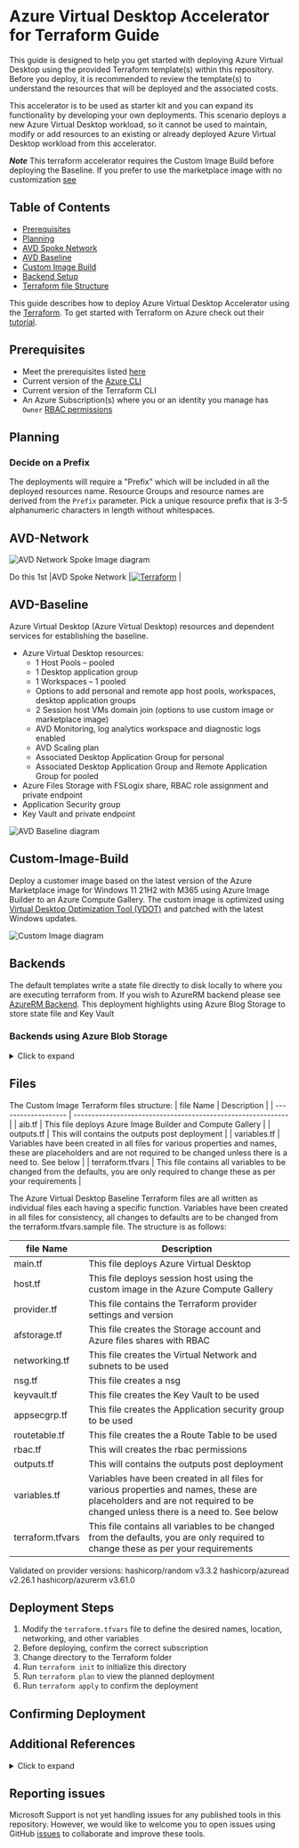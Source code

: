 # Azure Virtual Desktop Accelerator for Terraform Guide

This guide is designed to help you get started with deploying Azure Virtual Desktop using the provided Terraform template(s) within this repository. Before you deploy, it is recommended to review the template(s) to understand the resources that will be deployed and the associated costs.

This accelerator is to be used as starter kit and you can expand its functionality by developing your own deployments. This scenario deploys a new Azure Virtual Desktop workload, so it cannot be used to maintain, modify or add resources to an existing or already deployed Azure Virtual Desktop workload from this accelerator.

***Note*** This terraform accelerator requires the Custom Image Build before deploying the Baseline. If you prefer to use the marketplace image with no customization [see](https://docs.microsoft.com/en-us/azure/developer/terraform/create-avd-session-host)

## Table of Contents

- [Prerequisites](#prerequisites)  
- [Planning](#planning)
- [AVD Spoke Network](#AVD-Network)
- [AVD Baseline](#AVD-Baseline)   
- [Custom Image Build](#Custom-Image-Build)    
- [Backend Setup](#Backends)  
- [Terraform file Structure](#Files)  

This guide describes how to deploy Azure Virtual Desktop Accelerator using the [Terraform](https://www.terraform.io/).
To get started with Terraform on Azure check out their [tutorial](https://learn.hashicorp.com/collections/terraform/azure-get-started/).

## Prerequisites

- Meet the prerequisites listed [here](https://github.com/Azure/avdaccelerator/wiki/Getting-Started#Getting-Started)
- Current version of the [Azure CLI](https://docs.microsoft.com/en-us/cli/azure/install-azure-cli)
- Current version of the Terraform CLI
- An Azure Subscription(s) where you or an identity you manage has `Owner` [RBAC permissions](https://docs.microsoft.com/en-us/azure/role-based-access-control/built-in-roles#owner)

## Planning

### Decide on a Prefix

The deployments will require a "Prefix" which will be included in all the deployed resources name.
Resource Groups and resource names are derived from the `Prefix` parameter. Pick a unique resource prefix that is 3-5 alphanumeric characters in length without whitespaces.
 
## AVD-Network

![AVD Network Spoke Image diagram](../../workload/docs/diagrams/avd-accelerator-terraform-baseline-image.png)

Do this 1st |AVD Spoke Network |[![Terraform](./workload/docs/icons/terraform.png)](https://github.com/Azure/avdaccelerator/blob/main/workload/terraform/network/readme.md)                  |

## AVD-Baseline

Azure Virtual Desktop (Azure Virtual Desktop) resources and dependent services for establishing the baseline.

- Azure Virtual Desktop resources:
  - 1 Host Pools – pooled
  - 1 Desktop application group
  - 1 Workspaces – 1 pooled
  - Options to add personal and remote app host pools, workspaces, desktop application groups
  - 2 Session host VMs domain join (options to use custom image or marketplace image)
  - AVD Monitoring, log analytics workspace and diagnostic logs enabled
  - AVD Scaling plan
  - Associated Desktop Application Group for personal
  - Associated Desktop Application Group and Remote Application Group for pooled
- Azure Files Storage with FSLogix share, RBAC role assignment and private endpoint
- Application Security group
- Key Vault and private endpoint

![AVD Baseline diagram](../../workload/docs/diagrams/avd-accelerator-terraform-baseline-image.png)

## Custom-Image-Build

Deploy a customer image based on the latest version of the Azure Marketplace image for Windows 11 21H2 with M365 using Azure Image Builder to an Azure Compute Gallery. The custom image is optimized using [Virtual Desktop Optimization Tool (VDOT)](https://github.com/The-Virtual-Desktop-Team/Virtual-Desktop-Optimization-Tool) and patched with the latest Windows updates.

![Custom Image diagram](../../workload/docs/diagrams/avd-accelerator-terraform-aib-custom-image.png)

## Backends

The default templates write a state file directly to disk locally to where you are executing terraform from. If you wish to AzureRM backend please see [AzureRM Backend](https://www.terraform.io/docs/language/settings/backends/azurerm.html). This deployment highlights using Azure Blog Storage to store state file and Key Vault

### Backends using Azure Blob Storage

<details>
<summary>Click to expand</summary>
#### Using Azure CLI

[Store state in Azure Storage](https://docs.microsoft.com/en-us/azure/developer/terraform/store-state-in-azure-storage)

```cli
RESOURCE_GROUP_NAME=tstate
STORAGE_ACCOUNT_NAME=tstate$RANDOM
CONTAINER_NAME=tstate
```

### Create resource group

```cli
az group create --name $RESOURCE_GROUP_NAME --location <eastus>
```

### Create storage account

```cli
az storage account create --resource-group $RESOURCE_GROUP_NAME --name $STORAGE_ACCOUNT_NAME --sku Standard_LRS --encryption-services blob
```

#### Get storage account key

```cli
ACCOUNT_KEY=$(az storage account keys list --resource-group $RESOURCE_GROUP_NAME --account-name $STORAGE_ACCOUNT_NAME --query '[0].value' -o tsv)
```

#### Create blob container

```cli
az storage container create --name $CONTAINER_NAME --account-name $STORAGE_ACCOUNT_NAME --account-key $ACCOUNT_KEY

echo "storage_account_name: $STORAGE_ACCOUNT_NAME"
echo "container_name: $CONTAINER_NAME"
echo "access_key: $ACCOUNT_KEY"
```

### Create a key vault

[Create Key Vault](https://docs.microsoft.com/en-us/azure/key-vault/secrets/quick-create-cli)

```cli
az keyvault create --name "<Azure Virtual Desktopkeyvaultdemo>" --resource-group $RESOURCE_GROUP_NAME --location "<East US>"
```

#### Add storage account access key to key vault

```cli
az keyvault secret set --vault-name "<Azure Virtual Desktopkeyvaultdemo>" --name terraform-backend-key --value "<W.........................................>"
```

</details>

## Files

The Custom Image Terraform files structure:
| file Name           | Description                                                  |
| ------------------- | ------------------------------------------------------------ |
| aib.tf              | This file deploys Azure Image Builder and Compute Gallery |
| outputs.tf          | This will contains the outputs post deployment |
| variables.tf        | Variables have been created in all files for various properties and names, these are placeholders and are not required to be changed unless there is a need to. See below |
| terraform.tfvars    | This file contains all variables to be changed from the defaults, you are only required to change these as per your requirements |

The Azure Virtual Desktop Baseline Terraform files are all written as individual files each having a specific function. Variables have been created in all files for consistency, all changes to defaults are to be changed from the terraform.tfvars.sample file. The structure is as follows:

| file Name           | Description                                                  |
| ------------------- | ------------------------------------------------------------ |
| main.tf             | This file deploys Azure Virtual Desktop |
| host.tf             | This file deploys session host using the custom image in the Azure Compute Gallery |
| provider.tf         | This file contains the Terraform provider settings and version |
| afstorage.tf        | This file creates the Storage account and Azure files shares with RBAC |
| networking.tf       | This file creates the Virtual Network and subnets to be used |
| nsg.tf              | This file creates a nsg |
| keyvault.tf         | This file creates the Key Vault to be used     |
| appsecgrp.tf        | This file creates the Application security group to be used     |
| routetable.tf       | This file creates the a Route Table to be used     |
| rbac.tf             | This will creates the rbac permissions |
| outputs.tf          | This will contains the outputs post deployment |
| variables.tf        | Variables have been created in all files for various properties and names, these are placeholders and are not required to be changed unless there is a need to. See below |
| terraform.tfvars    | This file contains all variables to be changed from the defaults, you are only required to change these as per your requirements |

Validated on provider versions:
hashicorp/random v3.3.2
hashicorp/azuread v2.26.1
hashicorp/azurerm v3.61.0
## Deployment Steps

1. Modify the `terraform.tfvars` file to define the desired names, location, networking, and other variables
2. Before deploying, confirm the correct subscription
3. Change directory to the Terraform folder
4. Run `terraform init` to initialize this directory
5. Run `terraform plan` to view the planned deployment
5. Run `terraform apply` to confirm the deployment

## Confirming Deployment

## Additional References

<details>
<summary>Click to expand</summary>

- [Terraform Download](https://www.terraform.io/downloads.html)
- [Visual Code Download](https://code.visualstudio.com/Download)
- [Powershell VS Code Extension](https://marketplace.visualstudio.com/items?itemName=ms-vscode.PowerShell)
- [HashiCorp Terraform VS Code Extension](https://marketplace.visualstudio.com/items?itemName=HashiCorp.terraform)
- [Azure Terraform VS Code Extension Name](https://marketplace.visualstudio.com/items?itemName=ms-azuretools.vscode-azureterraform)
- [Azure CLI](https://docs.microsoft.com/en-us/cli/azure/install-azure-cli-windows?tabs=azure-cli)
- [Configure the Azure Terraform Visual Studio Code extension](https://docs.microsoft.com/en-us/azure/developer/terraform/configure-vs-code-extension-for-terraform)
- [Setup video](https://youtu.be/YmbmpGdhI6w)

</details>

## Reporting issues

Microsoft Support is not yet handling issues for any published tools in this repository. However, we would like to welcome you to open issues using GitHub [issues](https://github.com/Azure/avdaccelerator/issues) to collaborate and improve these tools.
